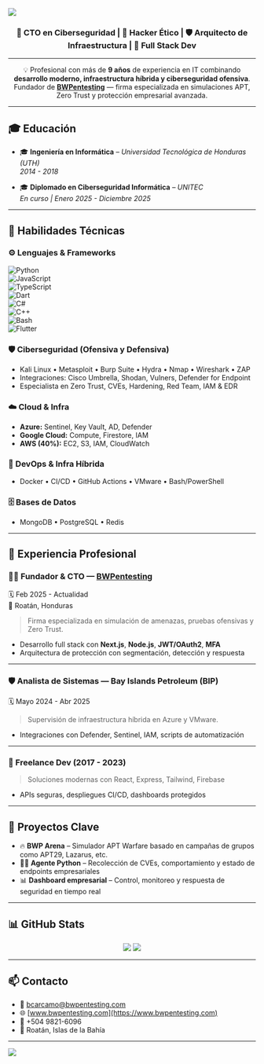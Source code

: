 <img src="https://capsule-render.vercel.app/api?type=waving&color=0d1117,1f2937,111827&height=200&section=header&text=Bryan%20Josué%20Cárcamo%20Matute&fontSize=40&fontColor=ffffff&animation=twinkling&desc=Ingeniero%20en%20Informática%20|%20CTO%20BWPentesting&descAlign=60&descSize=18"/>

<h3 align="center">🚀 CTO en Ciberseguridad | 🧠 Hacker Ético | 🛡️ Arquitecto de Infraestructura | 🧩 Full Stack Dev</h3>

---

<div align="center">

💡 Profesional con más de <b>9 años</b> de experiencia en IT combinando <b>desarrollo moderno, infraestructura híbrida y ciberseguridad ofensiva</b>.  
Fundador de <a href="https://www.bwpentesting.com" target="_blank"><b>BWPentesting</b></a> — firma especializada en simulaciones APT, Zero Trust y protección empresarial avanzada.

</div>

---

## 🎓 Educación

- 🎓 **Ingeniería en Informática** – *Universidad Tecnológica de Honduras (UTH)*  
  <i>2014 - 2018</i>

- 🎓 **Diplomado en Ciberseguridad Informática** – *UNITEC*  
  <i>En curso | Enero 2025 - Diciembre 2025</i>

---

## 🧠 Habilidades Técnicas

### ⚙️ Lenguajes & Frameworks
![Python](https://img.shields.io/badge/-Python-05122A?style=flat&logo=python)  
![JavaScript](https://img.shields.io/badge/-JavaScript-05122A?style=flat&logo=javascript)  
![TypeScript](https://img.shields.io/badge/-TypeScript-05122A?style=flat&logo=typescript)  
![Dart](https://img.shields.io/badge/-Dart-05122A?style=flat&logo=dart)  
![C#](https://img.shields.io/badge/-C%23-05122A?style=flat&logo=csharp)  
![C++](https://img.shields.io/badge/-C++-05122A?style=flat&logo=cplusplus)  
![Bash](https://img.shields.io/badge/-Bash-05122A?style=flat&logo=gnubash)  
![Flutter](https://img.shields.io/badge/-Flutter-05122A?style=flat&logo=flutter)

### 🛡️ Ciberseguridad (Ofensiva y Defensiva)
- Kali Linux • Metasploit • Burp Suite • Hydra • Nmap • Wireshark • ZAP  
- Integraciones: Cisco Umbrella, Shodan, Vulners, Defender for Endpoint  
- Especialista en Zero Trust, CVEs, Hardening, Red Team, IAM & EDR  

### ☁️ Cloud & Infra
- **Azure:** Sentinel, Key Vault, AD, Defender  
- **Google Cloud:** Compute, Firestore, IAM  
- **AWS (40%):** EC2, S3, IAM, CloudWatch

### 🔁 DevOps & Infra Híbrida
- Docker • CI/CD • GitHub Actions • VMware • Bash/PowerShell

### 🗄️ Bases de Datos
- MongoDB • PostgreSQL • Redis

---

## 🏢 Experiencia Profesional

### 👨‍💻 Fundador & CTO — [BWPentesting](https://www.bwpentesting.com)
🗓️ Feb 2025 - Actualidad  
📍 Roatán, Honduras  
> Firma especializada en simulación de amenazas, pruebas ofensivas y Zero Trust.  
- Desarrollo full stack con **Next.js**, **Node.js**, **JWT/OAuth2**, **MFA**  
- Arquitectura de protección con segmentación, detección y respuesta

---

### 🛡️ Analista de Sistemas — Bay Islands Petroleum (BIP)
🗓️ Mayo 2024 - Abr 2025  
> Supervisión de infraestructura híbrida en Azure y VMware.  
- Integraciones con Defender, Sentinel, IAM, scripts de automatización

---

### 🧪 Freelance Dev (2017 - 2023)
> Soluciones modernas con React, Express, Tailwind, Firebase  
- APIs seguras, despliegues CI/CD, dashboards protegidos

---

## 🧩 Proyectos Clave

- 🔥 **BWP Arena** – Simulador APT Warfare basado en campañas de grupos como APT29, Lazarus, etc.  
- 🕵️‍♂️ **Agente Python** – Recolección de CVEs, comportamiento y estado de endpoints empresariales  
- 📊 **Dashboard empresarial** – Control, monitoreo y respuesta de seguridad en tiempo real  

---

## 📊 GitHub Stats

<p align="center">
  <img src="https://github-readme-stats.vercel.app/api?username=bryanjcarcamomatute&show_icons=true&theme=tokyonight&hide_border=true" />
  <img src="https://github-readme-stats.vercel.app/api/top-langs/?username=bryanjcarcamomatute&layout=compact&theme=tokyonight&hide_border=true" />
</p>

---

## 📫 Contacto

- 📧 bcarcamo@bwpentesting.com  
- 🌐 [www.bwpentesting.com](https://www.bwpentesting.com)  
- 📱 +504 9821-6096  
- 📍 Roatán, Islas de la Bahía

---

<img src="https://capsule-render.vercel.app/api?type=waving&color=0d1117,1f2937,111827&height=120&section=footer"/>

